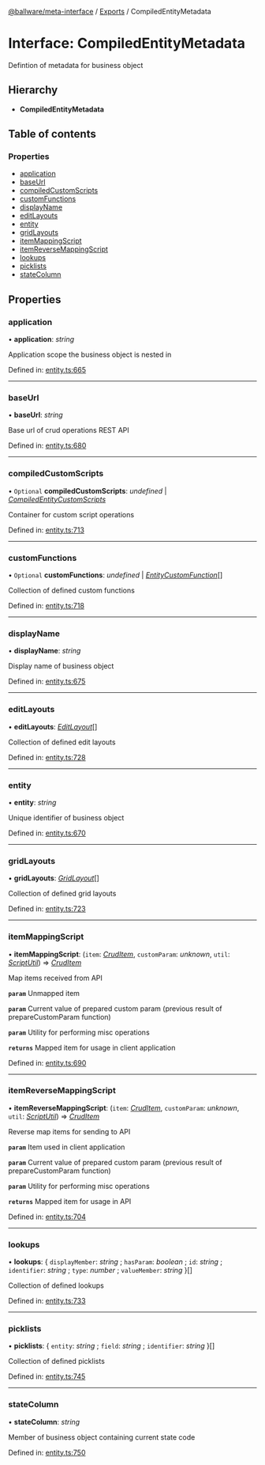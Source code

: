 [@ballware/meta-interface](../README.md) / [Exports](../modules.md) / CompiledEntityMetadata

# Interface: CompiledEntityMetadata

Defintion of metadata for business object

## Hierarchy

* **CompiledEntityMetadata**

## Table of contents

### Properties

- [application](compiledentitymetadata.md#application)
- [baseUrl](compiledentitymetadata.md#baseurl)
- [compiledCustomScripts](compiledentitymetadata.md#compiledcustomscripts)
- [customFunctions](compiledentitymetadata.md#customfunctions)
- [displayName](compiledentitymetadata.md#displayname)
- [editLayouts](compiledentitymetadata.md#editlayouts)
- [entity](compiledentitymetadata.md#entity)
- [gridLayouts](compiledentitymetadata.md#gridlayouts)
- [itemMappingScript](compiledentitymetadata.md#itemmappingscript)
- [itemReverseMappingScript](compiledentitymetadata.md#itemreversemappingscript)
- [lookups](compiledentitymetadata.md#lookups)
- [picklists](compiledentitymetadata.md#picklists)
- [stateColumn](compiledentitymetadata.md#statecolumn)

## Properties

### application

• **application**: *string*

Application scope the business object is nested in

Defined in: [entity.ts:665](https://github.com/frankball/ballware-meta-interface/blob/6b9dc3f/src/entity.ts#L665)

___

### baseUrl

• **baseUrl**: *string*

Base url of crud operations REST API

Defined in: [entity.ts:680](https://github.com/frankball/ballware-meta-interface/blob/6b9dc3f/src/entity.ts#L680)

___

### compiledCustomScripts

• `Optional` **compiledCustomScripts**: *undefined* \| [*CompiledEntityCustomScripts*](compiledentitycustomscripts.md)

Container for custom script operations

Defined in: [entity.ts:713](https://github.com/frankball/ballware-meta-interface/blob/6b9dc3f/src/entity.ts#L713)

___

### customFunctions

• `Optional` **customFunctions**: *undefined* \| [*EntityCustomFunction*](entitycustomfunction.md)[]

Collection of defined custom functions

Defined in: [entity.ts:718](https://github.com/frankball/ballware-meta-interface/blob/6b9dc3f/src/entity.ts#L718)

___

### displayName

• **displayName**: *string*

Display name of business object

Defined in: [entity.ts:675](https://github.com/frankball/ballware-meta-interface/blob/6b9dc3f/src/entity.ts#L675)

___

### editLayouts

• **editLayouts**: [*EditLayout*](editlayout.md)[]

Collection of defined edit layouts

Defined in: [entity.ts:728](https://github.com/frankball/ballware-meta-interface/blob/6b9dc3f/src/entity.ts#L728)

___

### entity

• **entity**: *string*

Unique identifier of business object

Defined in: [entity.ts:670](https://github.com/frankball/ballware-meta-interface/blob/6b9dc3f/src/entity.ts#L670)

___

### gridLayouts

• **gridLayouts**: [*GridLayout*](gridlayout.md)[]

Collection of defined grid layouts

Defined in: [entity.ts:723](https://github.com/frankball/ballware-meta-interface/blob/6b9dc3f/src/entity.ts#L723)

___

### itemMappingScript

• **itemMappingScript**: (`item`: [*CrudItem*](cruditem.md), `customParam`: *unknown*, `util`: [*ScriptUtil*](scriptutil.md)) => [*CrudItem*](cruditem.md)

Map items received from API

**`param`** Unmapped item

**`param`** Current value of prepared custom param (previous result of prepareCustomParam function)

**`param`** Utility for performing misc operations

**`returns`** Mapped item for usage in client application

Defined in: [entity.ts:690](https://github.com/frankball/ballware-meta-interface/blob/6b9dc3f/src/entity.ts#L690)

___

### itemReverseMappingScript

• **itemReverseMappingScript**: (`item`: [*CrudItem*](cruditem.md), `customParam`: *unknown*, `util`: [*ScriptUtil*](scriptutil.md)) => [*CrudItem*](cruditem.md)

Reverse map items for sending to API

**`param`** Item used in client application

**`param`** Current value of prepared custom param (previous result of prepareCustomParam function)

**`param`** Utility for performing misc operations

**`returns`** Mapped item for usage in API

Defined in: [entity.ts:704](https://github.com/frankball/ballware-meta-interface/blob/6b9dc3f/src/entity.ts#L704)

___

### lookups

• **lookups**: { `displayMember`: *string* ; `hasParam`: *boolean* ; `id`: *string* ; `identifier`: *string* ; `type`: *number* ; `valueMember`: *string*  }[]

Collection of defined lookups

Defined in: [entity.ts:733](https://github.com/frankball/ballware-meta-interface/blob/6b9dc3f/src/entity.ts#L733)

___

### picklists

• **picklists**: { `entity`: *string* ; `field`: *string* ; `identifier`: *string*  }[]

Collection of defined picklists

Defined in: [entity.ts:745](https://github.com/frankball/ballware-meta-interface/blob/6b9dc3f/src/entity.ts#L745)

___

### stateColumn

• **stateColumn**: *string*

Member of business object containing current state code

Defined in: [entity.ts:750](https://github.com/frankball/ballware-meta-interface/blob/6b9dc3f/src/entity.ts#L750)
